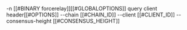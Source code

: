 -n [[#BINARY forcerelay]][[#GLOBALOPTIONS]] query client header[[#OPTIONS]] --chain [[#CHAIN_ID]] --client [[#CLIENT_ID]] --consensus-height [[#CONSENSUS_HEIGHT]]

